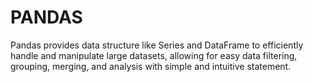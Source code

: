 # PANDAS
Pandas provides data structure like Series and DataFrame to efficiently handle and manipulate large datasets, allowing for easy data filtering, grouping, merging, and analysis with simple and intuitive statement.
